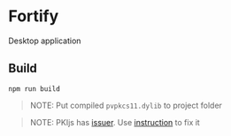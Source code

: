 # Fortify
Desktop application

## Build

```
npm run build
```

> NOTE: Put compiled `pvpkcs11.dylib` to project folder

> NOTE: PKIjs has [issuer](https://github.com/PeculiarVentures/PKI.js/issues/113). Use [instruction](https://github.com/PeculiarVentures/webcrypto-local#build--server) to fix it